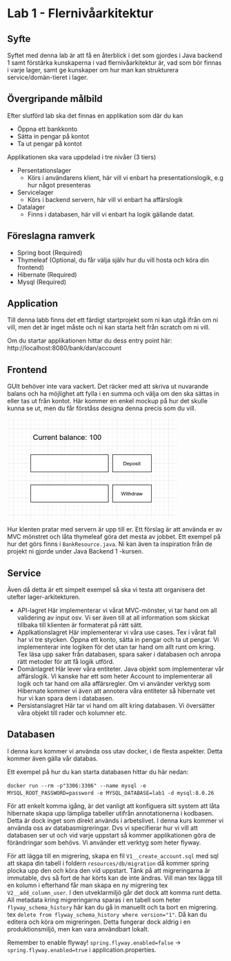 # Lab 1 - Flernivåarkitektur

## Syfte
Syftet med denna lab är att få en återblick i det som gjordes i Java backend 1 samt förstärka kunskaperna i vad flernivåarkitektur är, vad som bör finnas i varje lager, samt ge kunskaper om hur man kan strukturera service/domän-tieret i lager.

## Övergripande målbild
Efter slutförd lab ska det finnas en applikation som där du kan
* Öppna ett bankkonto
* Sätta in pengar på kontot
* Ta ut pengar på kontot

Applikationen ska vara uppdelad i tre nivåer (3 tiers)
* Persentationslager
  * Körs i användarens klient, här vill vi enbart ha presentationslogik, e.g hur något presenteras
* Servicelager
  * Körs i backend servern, här vill vi enbart ha affärslogik
* Datalager
  * Finns i databasen, här vill vi enbart ha logik gällande datat.

## Föreslagna ramverk
* Spring boot (Required)
* Thymeleaf (Optional, du får välja själv hur du vill hosta och köra din frontend)
* Hibernate (Required)
* Mysql (Required)

## Application
Till denna labb finns det ett färdigt startprojekt som ni kan utgå ifrån om ni vill, men det är inget måste och ni kan starta helt från scratch om ni vill.

Om du startar applikationen hittar du dess entry point här: http://localhost:8080/bank/dan/account

## Frontend
GUIt behöver inte vara vackert. Det räcker med att skriva ut nuvarande balans och ha möjlighet att fylla i en summa och välja om den ska sättas in eller tas ut från kontot.
Här kommer en enkel mockup på hur det skulle kunna se ut, men du får förståss designa denna precis som du vill.

![Wireframe](wireframe.png)

Hur klenten pratar med servern är upp till er. Ett förslag är att använda er av MVC mönstret och låta thymeleaf göra det mesta av jobbet.
Ett exempel på hur det görs finns i `BankResource.java`. Ni kan även ta inspiration från de projekt ni gjorde under Java Backend 1 -kursen.

## Service 
Även då detta är ett simpelt exempel så ska vi testa att organisera det utefter lager-arkitekturen.

* API-lagret
Här implementerar vi vårat MVC-mönster, vi tar hand om all validering av input osv. Vi ser även till at all information som skickat tillbaka till klienten är formaterat på rätt sätt.
* Applkationslagret
Här implementerar vi våra use cases. Tex i vårat fall har vi tre stycken. Öppna ett konto, sätta in pengar och ta ut pengar. Vi implementerar inte logiken för det utan tar hand om allt runt om kring. Tex läsa upp saker från databasen, spara saker i databasen och anropa rätt metoder för att få logik utförd.
* Domänlagret
Här lever våra entiteter. Java objekt som implementerar vår affärslogik. Vi kanske har ett som heter Account to implementerar all logik och tar hand om alla affärsregler. Om vi använder verktyg som Hibernate kommer vi även att annotera våra entiteter så hibernate vet hur vi kan spara dem i databasen.
* Persistanslagret
Här tar vi hand om allt kring databasen. Vi översätter våra objekt till rader och kolumner etc. 

## Databasen
I denna kurs kommer vi använda oss utav docker, i de flesta aspekter. Detta kommer även gälla vår databas. 

Ett exempel på hur du kan starta databasen hittar du här nedan:

`docker run --rm -p"3306:3306" --name mysql -e MYSQL_ROOT_PASSWORD=password -e MYSQL_DATABASE=lab1 -d mysql:8.0.26`

För att enkelt komma igång, är det vanligt att konfiguera sitt system att låta hibernate skapa upp lämpliga tabeller utifrån annotationerna i kodbasen.
Detta är dock inget som direkt används i arbetslivet. I denna kurs kommer vi använda oss av databasmigreringar.
Dvs vi specifierar hur vi vill att databasen ser ut och vid varje uppstart så kommer applikationen göra de förändringar som behövs. 
Vi använder ett verktyg som heter flyway.

För att lägga till en migrering, skapa en fil `V1__create_account.sql` med sql att skapa din tabell i foldern `resources/db/migration` då kommer spring plocka upp den och köra den vid uppstart.
Tänk på att migreringarna är immutable, dvs så fort de har körts kan de inte ändras. Vill man tex lägga till en kolumn i efterhand får man skapa en ny migrering tex `V2__add_column_user`.
I den utveklarmiljö går det dock att komma runt detta. 
All metadata kring migreringarna sparas i en tabell som heter `flyway_schema_history` här kan du gå in manuellt och ta bort en migrering. tex
`delete from flyway_schema_history where version="1"`. Då kan du editera och köra om migreringen. Detta fungerar dock aldrig i en produktionsmiljö, men kan vara användbart lokalt. 

Remember to enable flyway! `spring.flyway.enabled=false` -> `spring.flyway.enabled=true` i application.properties.
